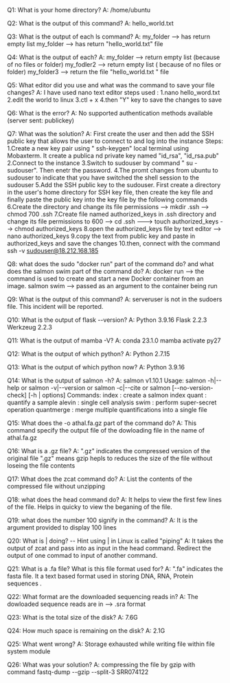 Q1: What is your home directory?
A: /home/ubuntu

Q2: What is the output of this command?
A:  hello_world.txt

Q3: What is the output of each ls command?
A:  my_folder  -->  has return empty list
     my_folder --> has return "hello_world.txt" file

Q4: What is the output of each?
A:  my_folder --> return empty list (because  of no files or folder)
     my_fodler2 --> return empty list ( because of no files or folder)
     my_folder3 --> return the file "hello_world.txt "  file

Q5: What editor did you use and what was the command to save your file changes?
A:  I have used nano text editor
    steps used :
        1.nano  hello_word.txt
        2.edit the world to linux
        3.ctl + x
        4.then  "Y" key to save the changes to save

Q6: What is the error?
A:  No supported authentication methods available (server sent: publickey)

Q7: What was the solution?
A:  First create the user and then add the SSH public key that allows the user to connect to and log into the instance
        Steps:
        1.Create a new key pair  using " ssh-keygen"  local terminal using Mobaxterm. It create a publica nd private key named  "id_rsa", "id_rsa.pub"
        2.Connect to the instance
        3.Switch to sudouser by command " su - sudouser". Then enetr the password.
        4.The promt changes from ubuntu to sudouser to indicate that you have switched the shell session to the sudouser
        5.Add the SSH public key to the sudouser. First create a directory in the user's home directory for SSH key file, then create the key file and finally paste the public key into the key file by the following commands
        6.Create the directory  and  change its file permissions
                                   --> mkdir .ssh
                                   --> chmod 700 .ssh
        7.Create file named authorized_keys in .ssh directory and change its file permissions to 600
                                           --> cd .ssh
                                           ---> touch authorized_keys
                                            --> chmod authorized_keys
        8.open the authorized_keys file by text editor
                                             --> nano authorized_keys
        9.copy the text from public key and paste in authorized_keys and save the changes 
        10.then, connect with the command  ssh -v  sudouser@18.212.168.185

Q8: what does the sudo "docker run" part of the command do? and what does the salmon swim part of the command do?
A:       docker run --> the command is used to create and start a new Docker container from an image.
         salmon swim  -->   passed as an argument to the container being run

Q9: What is the output of this command?
A:      serveruser is not in the sudoers file.  This incident will be reported.

Q10: What is the output of flask --version?
A:         Python 3.9.16
           Flask 2.2.3
           Werkzeug 2.2.3

Q11: What is the output of mamba -V?
A:        conda 23.1.0
          mamba activate py27

Q12: What is the output of which python?
A:        Python 2.7.15

Q13: What is the output of which python now?
A:            Python 3.9.16

Q14: What is the output of salmon -h?
A:   salmon v1.10.1
      Usage:  salmon -h|--help or
            salmon -v|--version or
           salmon -c|--cite or
           salmon [--no-version-check] <COMMAND> [-h | options]
     Commands:
           index      : create a salmon index
          quant      : quantify a sample
          alevin     : single cell analysis
          swim       : perform super-secret operation
          quantmerge : merge multiple quantifications into a single file

Q15: What does the -o athal.fa.gz part of the command do?
A:      This command  specify the output file of the dowloading file in the name of  athal.fa.gz

Q16: What is a .gz file?
A:     ".gz" indicates the compressed version of the original file
        ".gz" means gzip hepls to reduces the size of the file without loseing the file contents

Q17: What does the zcat command do?
A:      List the contents of the compressed file without unzipping

Q18: what does the head command do?
A:  It helps to view the first few lines of  the file. Helps in quicky to view the beganing of the file.

Q19: what does the number 100 signify in the command?
A:   It is the argument provided to display 100 lines

Q20: What is | doing? -- Hint using | in Linux is called "piping"
A:   It takes the  output of zcat and pass into  as input in the head command.
     Redirect the output of one commad to input of another command.

Q21: What is a .fa file? What is this file format used for?
A:   ".fa" indicates the fasta file. It  a text based format  used in storing DNA, RNA, Protein sequences .

Q22: What format are the downloaded sequencing reads in?
A:    The dowloaded sequence reads are in  -->   .sra format

Q23: What is the total size of the disk?
A:   7.6G

Q24: How much space is remaining on the disk?
A:  2.1G

Q25: What went wrong?
A:   Storage exhausted while writing file within file system module

Q26: What was your solution?
A:   compressing the file by gzip   with command
     fastq-dump --gzip --split-3 SRR074122